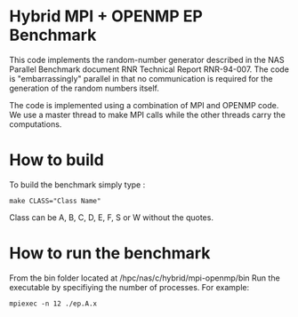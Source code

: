 # Hybrid MPI + OPENMP EP Benchmark

This code implements the random-number generator described in the
NAS Parallel Benchmark document RNR Technical Report RNR-94-007.
The code is "embarrassingly" parallel in that no communication is
required for the generation of the random numbers itself. 

The code is implemented using a combination of MPI and OPENMP code. 
We use a master thread to make MPI calls while the other threads carry the computations. 


# How to build

To build the benchmark simply type :

```
make CLASS="Class Name"
````

Class can be A, B, C, D, E, F, S or W without the quotes.


# How to run the benchmark

From the bin folder located at /hpc/nas/c/hybrid/mpi-openmp/bin
Run the executable by specifiying the number of processes. For example:

```
mpiexec -n 12 ./ep.A.x
```
